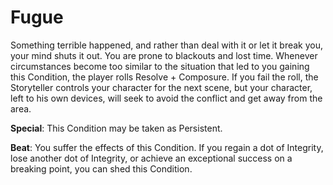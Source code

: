 # Fugue

Something terrible happened, and rather than deal with
it or let it break you, your mind shuts it out. You are prone to
blackouts and lost time. Whenever circumstances become too
similar to the situation that led to you gaining this Condition,
the player rolls Resolve + Composure. If you fail the roll, the
Storyteller controls your character for the next scene, but
your character, left to his own devices, will seek to avoid the
conflict and get away from the area.

**Special**: This Condition may be taken as Persistent.

**Beat**: You suffer the effects of this Condition. If you regain
a dot of Integrity, lose another dot of Integrity, or achieve an
exceptional success on a breaking point, you can shed this
Condition. 